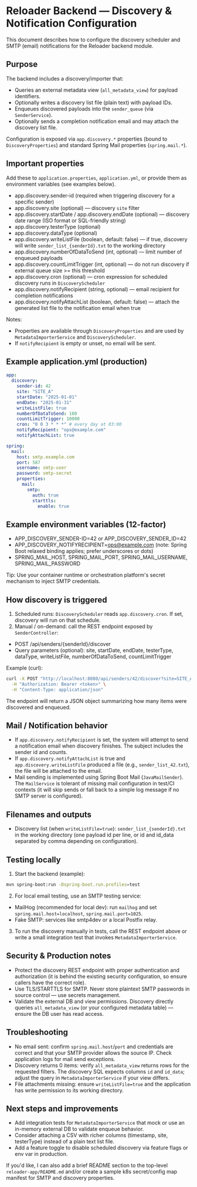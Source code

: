 # Reloader Backend — Discovery & Notification Configuration

This document describes how to configure the discovery scheduler and SMTP (email) notifications for the Reloader backend module.

## Purpose
The backend includes a discovery/importer that:

- Queries an external metadata view (`all_metadata_view`) for payload identifiers.
- Optionally writes a discovery list file (plain text) with payload IDs.
- Enqueues discovered payloads into the `sender_queue` (via `SenderService`).
- Optionally sends a completion notification email and may attach the discovery list file.

Configuration is exposed via `app.discovery.*` properties (bound to `DiscoveryProperties`) and standard Spring Mail properties (`spring.mail.*`).

## Important properties
Add these to `application.properties`, `application.yml`, or provide them as environment variables (see examples below).

- app.discovery.sender-id (required when triggering discovery for a specific sender)
- app.discovery.site (optional) — discovery `site` filter
- app.discovery.startDate / app.discovery.endDate (optional) — discovery date range (ISO format or SQL-friendly string)
- app.discovery.testerType (optional)
- app.discovery.dataType (optional)
- app.discovery.writeListFile (boolean, default: false) — if true, discovery will write `sender_list_{senderId}.txt` to the working directory
- app.discovery.numberOfDataToSend (int, optional) — limit number of enqueued payloads
- app.discovery.countLimitTrigger (int, optional) — do not run discovery if external queue size >= this threshold
- app.discovery.cron (optional) — cron expression for scheduled discovery runs in `DiscoveryScheduler`
- app.discovery.notifyRecipient (string, optional) — email recipient for completion notifications
- app.discovery.notifyAttachList (boolean, default: false) — attach the generated list file to the notification email when true

Notes:
- Properties are available through `DiscoveryProperties` and are used by `MetadataImporterService` and `DiscoveryScheduler`.
- If `notifyRecipient` is empty or unset, no email will be sent.

## Example application.yml (production)

```yaml
app:
  discovery:
    sender-id: 42
    site: "SITE_A"
    startDate: "2025-01-01"
    endDate: "2025-01-31"
    writeListFile: true
    numberOfDataToSend: 100
    countLimitTrigger: 10000
    cron: "0 0 3 * * *" # every day at 03:00
    notifyRecipient: "ops@example.com"
    notifyAttachList: true

spring:
  mail:
    host: smtp.example.com
    port: 587
    username: smtp-user
    password: smtp-secret
    properties:
      mail:
        smtp:
          auth: true
          starttls:
            enable: true
```

## Example environment variables (12-factor)

- APP_DISCOVERY_SENDER-ID=42 or APP_DISCOVERY_SENDER_ID=42
- APP_DISCOVERY_NOTIFYRECIPIENT=ops@example.com (note: Spring Boot relaxed binding applies; prefer underscores or dots)
- SPRING_MAIL_HOST, SPRING_MAIL_PORT, SPRING_MAIL_USERNAME, SPRING_MAIL_PASSWORD

Tip: Use your container runtime or orchestration platform's secret mechanism to inject SMTP credentials.

## How discovery is triggered

1. Scheduled runs: `DiscoveryScheduler` reads `app.discovery.cron`. If set, discovery will run on that schedule.
2. Manual / on-demand: call the REST endpoint exposed by `SenderController`:

- POST /api/senders/{senderId}/discover
- Query parameters (optional): site, startDate, endDate, testerType, dataType, writeListFile, numberOfDataToSend, countLimitTrigger

Example (curl):

```bash
curl -X POST "http://localhost:8080/api/senders/42/discover?site=SITE_A&writeListFile=true&numberOfDataToSend=50" \
  -H "Authorization: Bearer <token>" \
  -H "Content-Type: application/json"
```

The endpoint will return a JSON object summarizing how many items were discovered and enqueued.

## Mail / Notification behavior

- If `app.discovery.notifyRecipient` is set, the system will attempt to send a notification email when discovery finishes. The subject includes the sender id and counts.
- If `app.discovery.notifyAttachList` is true and `app.discovery.writeListFile` produced a file (e.g., `sender_list_42.txt`), the file will be attached to the email.
- Mail sending is implemented using Spring Boot Mail (`JavaMailSender`). The `MailService` is tolerant of missing mail configuration in test/CI contexts (it will skip sends or fall back to a simple log message if no SMTP server is configured).

## Filenames and outputs
- Discovery list (when `writeListFile=true`): `sender_list_{senderId}.txt` in the working directory (one payload id per line, or id and id_data separated by comma depending on configuration).

## Testing locally

1. Start the backend (example):

```bash
mvn spring-boot:run -Dspring-boot.run.profiles=test
```

2. For local email testing, use an SMTP testing service:
- MailHog (recommended for local dev): run `mailhog` and set `spring.mail.host=localhost`, `spring.mail.port=1025`.
- Fake SMTP: services like smtp4dev or a local Postfix relay.

3. To run the discovery manually in tests, call the REST endpoint above or write a small integration test that invokes `MetadataImporterService`.

## Security & Production notes
- Protect the discovery REST endpoint with proper authentication and authorization (it is behind the existing security configuration, so ensure callers have the correct role).
- Use TLS/STARTTLS for SMTP. Never store plaintext SMTP passwords in source control — use secrets management.
- Validate the external DB and view permissions. Discovery directly queries `all_metadata_view` (or your configured metadata table) — ensure the DB user has read access.

## Troubleshooting
- No email sent: confirm `spring.mail.host`/`port` and credentials are correct and that your SMTP provider allows the source IP. Check application logs for mail send exceptions.
- Discovery returns 0 items: verify `all_metadata_view` returns rows for the requested filters. The discovery SQL expects columns `id` and `id_data`; adjust the query in `MetadataImporterService` if your view differs.
- File attachments missing: ensure `writeListFile=true` and the application has write permission to its working directory.

## Next steps and improvements
- Add integration tests for `MetadataImporterService` that mock or use an in-memory external DB to validate enqueue behavior.
- Consider attaching a CSV with richer columns (timestamp, site, testerType) instead of a plain text list file.
- Add a feature toggle to disable scheduled discovery via feature flags or env var in production.

If you'd like, I can also add a brief README section to the top-level `reloader-app/README.md` and/or create a sample k8s secret/config map manifest for SMTP and discovery properties.